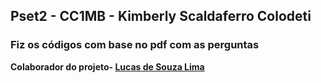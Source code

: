 ## Pset2 - CC1MB - Kimberly Scaldaferro Colodeti

### Fiz os códigos com base no pdf com as perguntas 


**Colaborador do projeto- [Lucas de Souza Lima](https://github.com/Desl137/)**
